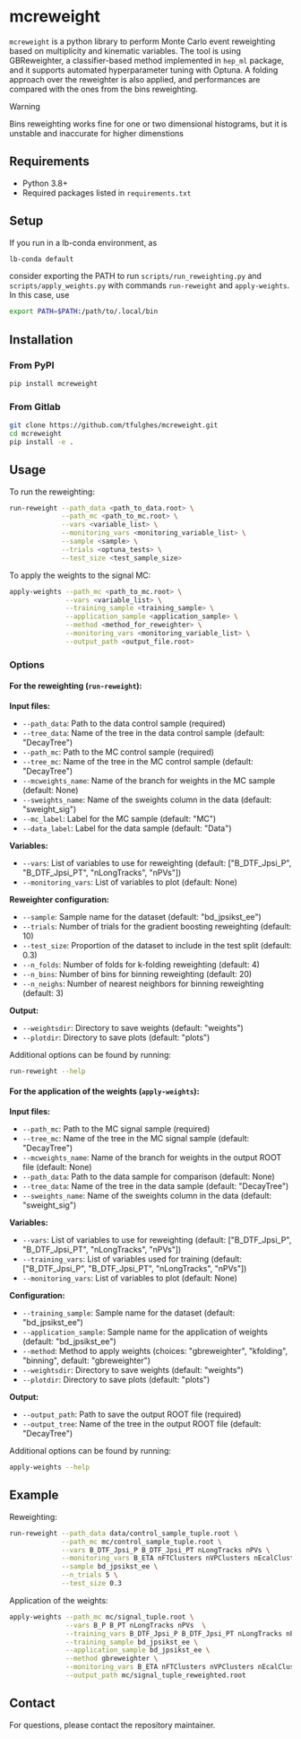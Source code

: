 # mcreweight

`mcreweight` is a python library to perform Monte Carlo event reweighting based on multiplicity and kinematic variables. The tool is using GBReweighter, a classifier-based method implemented in `hep_ml` package, and it supports automated hyperparameter tuning with Optuna. A folding approach over the reweighter is also applied, and performances are compared with the ones from the bins reweighting. 

> [!WARNING]
Bins reweighting works fine for one or two dimensional histograms, but it is unstable and inaccurate for higher dimenstions 

## Requirements

- Python 3.8+
- Required packages listed in `requirements.txt`

## Setup

If you run in a lb-conda environment, as
```bash
lb-conda default
```
consider exporting the PATH to run `scripts/run_reweighting.py` and `scripts/apply_weights.py` with commands `run-reweight` and `apply-weights`. In this case, use
```bash
export PATH=$PATH:/path/to/.local/bin
```	

## Installation

### From PyPl

```bash
pip install mcreweight
```

### From Gitlab

```bash
git clone https://github.com/tfulghes/mcreweight.git
cd mcreweight
pip install -e .
```

## Usage

To run the reweighting:

```bash
run-reweight --path_data <path_to_data.root> \
    	     --path_mc <path_to_mc.root> \
    	     --vars <variable_list> \
    	     --monitoring_vars <monitoring_variable_list> \
    	     --sample <sample> \
    	     --trials <optuna_tests> \
    	     --test_size <test_sample_size>
```

To apply the weights to the signal MC:

```bash
apply-weights --path_mc <path_to_mc.root> \
    	      --vars <variable_list> \
    	      --training_sample <training_sample> \
    	      --application_sample <application_sample> \
    	      --method <method_for_reweighter> \
    	      --monitoring_vars <monitoring_variable_list> \
    	      --output_path <output_file.root>
```

### Options

#### For the reweighting (`run-reweight`):

**Input files:**
- `--path_data`: Path to the data control sample (required)
- `--tree_data`: Name of the tree in the data control sample (default: "DecayTree")
- `--path_mc`: Path to the MC control sample (required)
- `--tree_mc`: Name of the tree in the MC control sample (default: "DecayTree")
- `--mcweights_name`: Name of the branch for weights in the MC sample (default: None)
- `--sweights_name`: Name of the sweights column in the data (default: "sweight_sig")
- `--mc_label`: Label for the MC sample (default: "MC")
- `--data_label`: Label for the data sample (default: "Data")

**Variables:**
- `--vars`: List of variables to use for reweighting (default: ["B_DTF_Jpsi_P", "B_DTF_Jpsi_PT", "nLongTracks", "nPVs"])
- `--monitoring_vars`: List of variables to plot (default: None)

**Reweighter configuration:**
- `--sample`: Sample name for the dataset (default: "bd_jpsikst_ee")
- `--trials`: Number of trials for the gradient boosting reweighting (default: 10)
- `--test_size`: Proportion of the dataset to include in the test split (default: 0.3)
- `--n_folds`: Number of folds for k-folding reweighting (default: 4)
- `--n_bins`: Number of bins for binning reweighting (default: 20)
- `--n_neighs`: Number of nearest neighbors for binning reweighting (default: 3)

**Output:**
- `--weightsdir`: Directory to save weights (default: "weights")
- `--plotdir`: Directory to save plots (default: "plots")

Additional options can be found by running:
```bash
run-reweight --help
```

#### For the application of the weights (`apply-weights`):

**Input files:**
- `--path_mc`: Path to the MC signal sample (required)
- `--tree_mc`: Name of the tree in the MC signal sample (default: "DecayTree")
- `--mcweights_name`: Name of the branch for weights in the output ROOT file (default: None)
- `--path_data`: Path to the data sample for comparison (default: None)
- `--tree_data`: Name of the tree in the data sample (default: "DecayTree")
- `--sweights_name`: Name of the sweights column in the data (default: "sweight_sig")

**Variables:**
- `--vars`: List of variables to use for reweighting (default: ["B_DTF_Jpsi_P", "B_DTF_Jpsi_PT", "nLongTracks", "nPVs"])
- `--training_vars`: List of variables used for training (default: ["B_DTF_Jpsi_P", "B_DTF_Jpsi_PT", "nLongTracks", "nPVs"])
- `--monitoring_vars`: List of variables to plot (default: None)

**Configuration:**
- `--training_sample`: Sample name for the dataset (default: "bd_jpsikst_ee")
- `--application_sample`: Sample name for the application of weights (default: "bd_jpsikst_ee")
- `--method`: Method to apply weights (choices: "gbreweighter", "kfolding", "binning", default: "gbreweighter")
- `--weightsdir`: Directory to save weights (default: "weights")
- `--plotdir`: Directory to save plots (default: "plots")

**Output:**
- `--output_path`: Path to save the output ROOT file (required)
- `--output_tree`: Name of the tree in the output ROOT file (default: "DecayTree")

Additional options can be found by running:
```bash
apply-weights --help
```

## Example

Reweighting:
```bash
run-reweight --path_data data/control_sample_tuple.root \
    	     --path_mc mc/control_sample_tuple.root \
    	     --vars B_DTF_Jpsi_P B_DTF_Jpsi_PT nLongTracks nPVs \
    	     --monitoring_vars B_ETA nFTClusters nVPClusters nEcalClusters \
    	     --sample bd_jpsikst_ee \
    	     --n_trials 5 \
    	     --test_size 0.3 
```

Application of the weights:
```bash
apply-weights --path_mc mc/signal_tuple.root \
    	      --vars B_P B_PT nLongTracks nPVs  \
    	      --training_vars B_DTF_Jpsi_P B_DTF_Jpsi_PT nLongTracks nPVs  \
    	      --training_sample bd_jpsikst_ee \
    	      --application_sample bd_jpsikst_ee \
    	      --method gbreweighter \
    	      --monitoring_vars B_ETA nFTClusters nVPClusters nEcalClusters \
    	      --output_path mc/signal_tuple_reweighted.root
```

## Contact

For questions, please contact the repository maintainer.